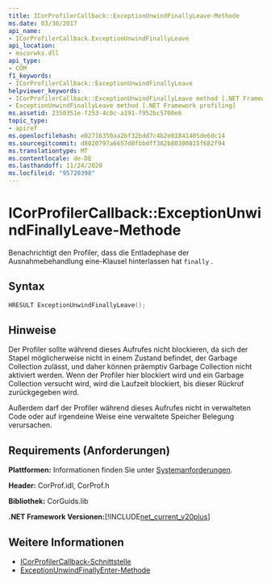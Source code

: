 ```yaml
---
title: ICorProfilerCallback::ExceptionUnwindFinallyLeave-Methode
ms.date: 03/30/2017
api_name:
- ICorProfilerCallback.ExceptionUnwindFinallyLeave
api_location:
- mscorwks.dll
api_type:
- COM
f1_keywords:
- ICorProfilerCallback::ExceptionUnwindFinallyLeave
helpviewer_keywords:
- ICorProfilerCallback::ExceptionUnwindFinallyLeave method [.NET Framework profiling]
- ExceptionUnwindFinallyLeave method [.NET Framework profiling]
ms.assetid: 2350351e-f253-4c0c-a191-f952bc5700e6
topic_type:
- apiref
ms.openlocfilehash: e02716350aa2bf32bdd7c4b2e01841405de6dc14
ms.sourcegitcommit: d8020797a6657d0fbbdff362b80300815f682f94
ms.translationtype: MT
ms.contentlocale: de-DE
ms.lasthandoff: 11/24/2020
ms.locfileid: "95720398"
---
```

# <a name="icorprofilercallbackexceptionunwindfinallyleave-method"></a>ICorProfilerCallback::ExceptionUnwindFinallyLeave-Methode

Benachrichtigt den Profiler, dass die Entladephase der Ausnahmebehandlung eine-Klausel hinterlassen hat `finally` .  
  
## <a name="syntax"></a>Syntax  
  
```cpp  
HRESULT ExceptionUnwindFinallyLeave();  
```  
  
## <a name="remarks"></a>Hinweise  

 Der Profiler sollte während dieses Aufrufes nicht blockieren, da sich der Stapel möglicherweise nicht in einem Zustand befindet, der Garbage Collection zulässt, und daher können präemptiv Garbage Collection nicht aktiviert werden. Wenn der Profiler hier blockiert wird und ein Garbage Collection versucht wird, wird die Laufzeit blockiert, bis dieser Rückruf zurückgegeben wird.  
  
 Außerdem darf der Profiler während dieses Aufrufes nicht in verwalteten Code oder auf irgendeine Weise eine verwaltete Speicher Belegung verursachen.  
  
## <a name="requirements"></a>Requirements (Anforderungen)  

 **Plattformen:** Informationen finden Sie unter [Systemanforderungen](../../get-started/system-requirements.md).  
  
 **Header:** CorProf.idl, CorProf.h  
  
 **Bibliothek:** CorGuids.lib  
  
 **.NET Framework Versionen:**[!INCLUDE[net_current_v20plus](../../../../includes/net-current-v20plus-md.md)]  
  
## <a name="see-also"></a>Weitere Informationen

- [ICorProfilerCallback-Schnittstelle](icorprofilercallback-interface.md)
- [ExceptionUnwindFinallyEnter-Methode](icorprofilercallback-exceptionunwindfinallyenter-method.md)

